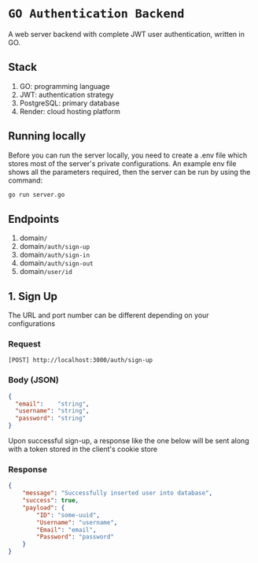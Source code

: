 # `GO Authentication Backend` 
A web server backend with complete JWT user authentication, written in GO.

## Stack
1. GO: programming language
2. JWT: authentication strategy
3. PostgreSQL: primary database
4. Render: cloud hosting platform
## Running locally
Before you can run the server locally, you need to create a .env file which stores most of the server's private configurations. An example env file shows all the parameters required, then the server can be run by using the command:

```bash
go run server.go
```
## Endpoints
1. domain`/`
2. domain`/auth/sign-up`
3. domain`/auth/sign-in`
4. domain`/auth/sign-out`
5. domain`/user/id`

## 1. Sign Up
    
  The URL and port number can be different depending on your configurations
  
  ### Request
  
  ```url
  [POST] http://localhost:3000/auth/sign-up
  ```
  ### Body (JSON)
  
  ```json
  {
    "email":    "string",
    "username": "string",
    "password": "string"
  }
  ```
  Upon successful sign-up, a response like the one below will be sent along with a token stored in the client's cookie store
  
  ### Response

  ```json
  {
      "message": "Successfully inserted user into database",
      "success": true,
      "payload": {
          "ID": "some-uuid",
          "Username": "username",
          "Email": "email",
          "Password": "password"
      }
  }
  ```



<!--- Eraser file: https://app.eraser.io/workspace/OC7cihBr6RUkY14rwfby --->
